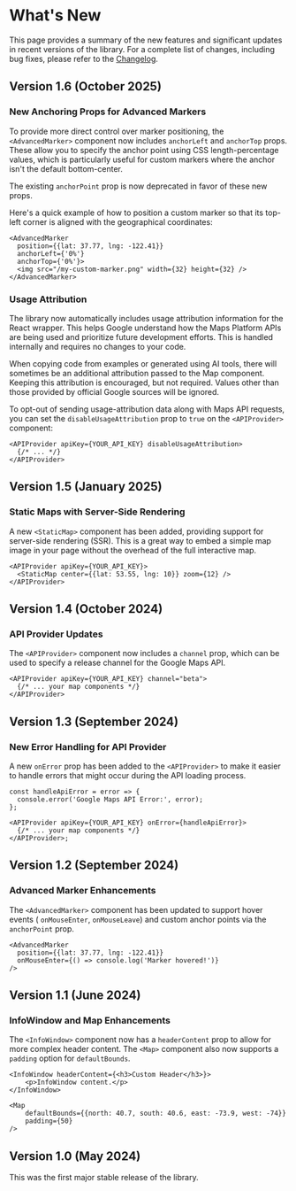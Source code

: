 # What's New

This page provides a summary of the new features and significant updates in
recent versions of the library. For a complete list of changes, including bug
fixes, please refer to
the [Changelog](https://github.com/visgl/react-google-maps/blob/main/CHANGELOG.md).

## Version 1.6 (October 2025)

### New Anchoring Props for Advanced Markers

To provide more direct control over marker positioning, the `<AdvancedMarker>`
component now includes `anchorLeft` and `anchorTop` props. These allow you to
specify the anchor point using CSS length-percentage values, which is
particularly useful for custom markers where the anchor isn't the default
bottom-center.

The existing `anchorPoint` prop is now deprecated in favor of these new props.

Here's a quick example of how to position a custom marker so that its top-left
corner is aligned with the geographical coordinates:

```tsx
<AdvancedMarker
  position={{lat: 37.77, lng: -122.41}}
  anchorLeft={'0%'}
  anchorTop={'0%'}>
  <img src="/my-custom-marker.png" width={32} height={32} />
</AdvancedMarker>
```

### Usage Attribution

The library now automatically includes usage attribution information for the
React wrapper. This helps Google understand how the Maps Platform APIs are being
used and prioritize future development efforts. This is handled internally and
requires no changes to your code.

When copying code from examples or generated using AI tools, there will
sometimes be an additional attribution passed to the Map component. Keeping
this attribution is encouraged, but not required. Values other than
those provided by official Google sources will be ignored.

To opt-out of sending usage-attribution data along with Maps API requests, you
can set the `disableUsageAttribution` prop to `true` on the `<APIProvider>`
component:

```tsx
<APIProvider apiKey={YOUR_API_KEY} disableUsageAttribution>
  {/* ... */}
</APIProvider>
```

## Version 1.5 (January 2025)

### Static Maps with Server-Side Rendering

A new `<StaticMap>` component has been added, providing support for server-side
rendering (SSR). This is a great way to embed a simple map image in your page
without the overhead of the full interactive map.

```tsx
<APIProvider apiKey={YOUR_API_KEY}>
  <StaticMap center={{lat: 53.55, lng: 10}} zoom={12} />
</APIProvider>
```

## Version 1.4 (October 2024)

### API Provider Updates

The `<APIProvider>` component now includes a `channel` prop, which can be used
to specify a release channel for the Google Maps API.

```tsx
<APIProvider apiKey={YOUR_API_KEY} channel="beta">
  {/* ... your map components */}
</APIProvider>
```

## Version 1.3 (September 2024)

### New Error Handling for API Provider

A new `onError` prop has been added to the `<APIProvider>` to make it easier to
handle errors that might occur during the API loading process.

```tsx
const handleApiError = error => {
  console.error('Google Maps API Error:', error);
};

<APIProvider apiKey={YOUR_API_KEY} onError={handleApiError}>
  {/* ... your map components */}
</APIProvider>;
```

## Version 1.2 (September 2024)

### Advanced Marker Enhancements

The `<AdvancedMarker>` component has been updated to support hover events (
`onMouseEnter`, `onMouseLeave`) and custom anchor points via the `anchorPoint`
prop.

```tsx
<AdvancedMarker
  position={{lat: 37.77, lng: -122.41}}
  onMouseEnter={() => console.log('Marker hovered!')}
/>
```

## Version 1.1 (June 2024)

### InfoWindow and Map Enhancements

The `<InfoWindow>` component now has a `headerContent` prop to allow for more
complex header content. The `<Map>` component also now supports a `padding`
option for `defaultBounds`.

```tsx
<InfoWindow headerContent={<h3>Custom Header</h3>}>
    <p>InfoWindow content.</p>
</InfoWindow>

<Map
    defaultBounds={{north: 40.7, south: 40.6, east: -73.9, west: -74}}
    padding={50}
/>
```

## Version 1.0 (May 2024)

This was the first major stable release of the library.
